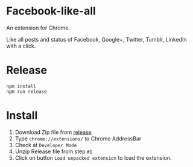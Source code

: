 Facebook-like-all
=================
An extension for Chrome.

Like all posts and status of Facebook, Google+, Twitter, Tumblr, LinkedIn with a click. 

# Release

```
npm install
npm run release

```

# Install

1. Download Zip file from [release](https://github.com/vanduc1102/like-all-plus-all/releases)
2. Type ` chrome://extensions/ ` to Chrome AddressBar
3. Check at ` Developer Mode `
4. Unzip Release file from step `#1`
5. Click on button `Load unpacked extension` to load the extension.

